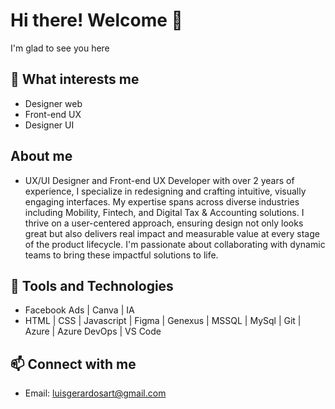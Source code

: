# Hi there! Welcome 👋
I'm glad to see you here

## 🧠 What interests me
- Designer web
- Front-end UX
- Designer UI
## About me
- UX/UI Designer and Front-end UX Developer with over 2 years of experience, I specialize in redesigning and crafting intuitive, visually engaging interfaces. My expertise spans across diverse industries including Mobility, Fintech, and Digital Tax & Accounting solutions. I thrive on a user-centered approach, ensuring design not only looks great but also delivers real impact and measurable value at every stage of the product lifecycle. I'm passionate about collaborating with dynamic teams to bring these impactful solutions to life.

## 🔧 Tools and Technologies
- Facebook Ads | Canva | IA
- HTML | CSS | Javascript | Figma | Genexus | MSSQL | MySql | Git | Azure | Azure DevOps | VS Code


## 📫 Connect with me
- Email: luisgerardosart@gmail.com


<!--
**luisart3/luisart3** is a ✨ _special_ ✨ repository because its `README.md` (this file) appears on your GitHub profile.

Here are some ideas to get you started:

- 🔭 I’m currently working on ...
- 🌱 I’m currently learning ...
- 👯 I’m looking to collaborate on ...
- 🤔 I’m looking for help with ...
- 💬 Ask me about ...
- 📫 How to reach me: ...
- 😄 Pronouns: ...
- ⚡ Fun fact: ...
-->
